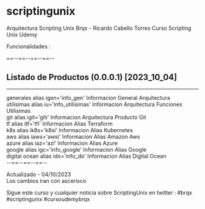# scriptingunix
Arquitectura Scripting Unix Brqx - Ricardo Cabello Torres Curso Scripting Unix Udemy

Funcionalidades : 


==--==--==--==--
## Listado de Productos  (0.0.0.1)  [2023_10_04] 
------------------------------------------
generales          alias igen='info_gen'                 Informacion General Arquitectura               \
utilisimas         alias iu='info_utilisimas'            Informacion Arquitectura Funciones Utilisimas  \
git                alias igit='giti'                     Informacion Arquitectura Producto Git          \
tf                 alias itf='tfi'                       Informacion Alias Terraform                    \
k8s                alias ik8s='k8si'                     Informacion Alias Kubernetes                   \
aws                alias iaws='awsi'                     Informacion Alias Amazon Aws                   \
azure              alias iaz='azi'                       Informacion Alias Azure                        \
google             alias igc='info_google'               Informacion Alias Google                       \
digital ocean      alias ido='info_do'                   Informacion Alias Digital Ocean                \
--==--==--==--




Actualizado - 04/10/2023            \
Los cambios iran con ascerisco

Sigue este curso y cualquier noticia sobre ScriptingUnix en twitter : 
#brqx #scriptingunix #cursoudemybrqx
